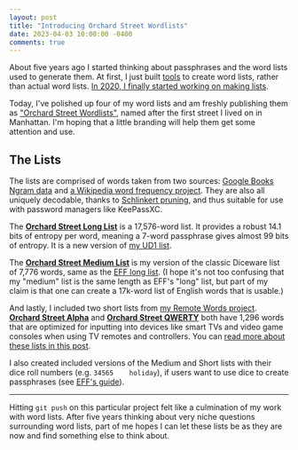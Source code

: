 ```yaml
---
layout: post
title: "Introducing Orchard Street Wordlists"
date: 2023-04-03 10:00:00 -0400
comments: true
---
```


About five years ago I started thinking about passphrases and the word lists used to generate them. At first, I just built [tools](https://sts10.github.io/2018/05/05/compound-passphrase-list-safety-checker.html) to create word lists, rather than actual word lists. [In 2020, I finally started working on making lists](https://sts10.github.io/2020/09/30/making-a-word-list.html). 

Today, I've polished up four of my word lists and am freshly publishing them as ["Orchard Street Wordlists"](https://github.com/sts10/orchard-street-wordlists), named after the first street I lived on in Manhattan. I'm hoping that a little branding will help them get some attention and use.

## The Lists

The lists are comprised of words taken from two sources: [Google Books Ngram data](https://storage.googleapis.com/books/ngrams/books/datasetsv3.html) and [a Wikipedia word frequency project](https://github.com/IlyaSemenov/wikipedia-word-frequency/). They are also all uniquely decodable, thanks to [Schlinkert pruning](https://sts10.github.io/2022/08/12/efficiently-pruning-until-uniquely-decodable.html), and thus suitable for use with password managers like KeePassXC.

The [**Orchard Street Long List**](https://github.com/sts10/orchard-street-wordlists/blob/main/lists/orchard-street-long.txt) is a 17,576-word list. It provides a robust 14.1 bits of entropy per word, meaning a 7-word passphrase gives almost 99 bits of entropy. It is a new version of [my UD1 list](https://github.com/sts10/generated-wordlists/blob/main/lists/experimental/ud1.txt).

The [**Orchard Street Medium List**](https://github.com/sts10/orchard-street-wordlists/blob/main/lists/orchard-street-medium.txt) is my version of the classic Diceware list of 7,776 words, same as the [EFF long list](https://www.eff.org/deeplinks/2016/07/new-wordlists-random-passphrases). (I hope it's not too confusing that my "medium" list is the same length as EFF's "long" list, but part of my claim is that one can create a 17k-word list of English words that is usable.)

And lastly, I included two short lists from [my Remote Words project](https://github.com/sts10/remote-words). [**Orchard Street Alpha**](https://github.com/sts10/orchard-street-wordlists/blob/main/lists/orchard-street-alpha.txt) and [**Orchard Street QWERTY**](https://github.com/sts10/orchard-street-wordlists/blob/main/lists/orchard-street-qwerty.txt) both have 1,296 words that are optimized for inputting into devices like smart TVs and video game consoles when using TV remotes and controllers. You can [read more about these lists in this post](https://sts10.github.io/2022/10/24/a-good-netflix-password.html).

I also created included versions of the Medium and Short lists with their dice roll numbers (e.g. `34565	holiday`), if users want to use dice to create passphrases (see [EFF's guide](https://www.eff.org/dice)).

---

Hitting `git push` on this particular project felt like a culmination of my work with word lists. After five years thinking about very niche questions surrounding word lists, part of me hopes I can let these lists be as they are now and find something else to think about.
